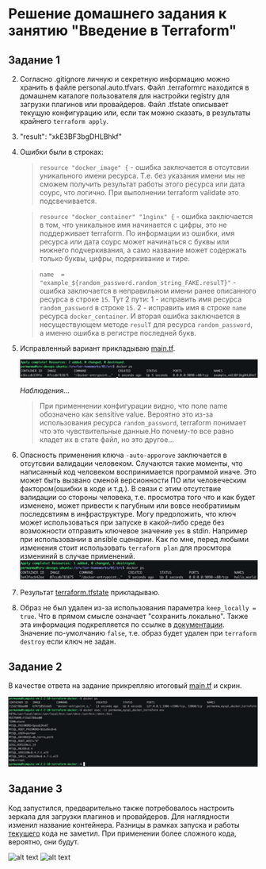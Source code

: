 # Решение домашнего задания к занятию "Введение в Terraform"

## Задание 1

2. Согласно .gitignore личную и секретную информацию можно хранить в файле personal.auto.tfvars. Файл .terraformrc находится в домашнем каталоге пользователя для настройки registry для загрузки плагинов или провайдеров. Файл .tfstate описывает текущую конфигурацию или, если так можно сказать, в результаты крайнего `terraform apply`.

3. "result": "xkE3BF3bgDHLBhkf"

4. Ошибки были в строках:
    >`resource "docker_image" {` - ошибка заключается в отсутсвии уникального имени ресурса. Т.е. без указания имени мы не сможем получить результат работы этого ресурса или дата соурс, что логично. При выполнении terraform validate это подсвечивается.
    
    >`resource "docker_container" "1nginx" {` - ошибка заключается в том, что уникальное имя начинается с цифры, это не поддерживает terraform. По информации из ошибки, имя ресурса или дата соурс может начинаться с буквы или нижнего подчеркивания, а само название может содержать только буквы, цифры, подеркивание и тире.
    
    >`name  = "example_${random_password.random_string_FAKE.resulT}"` - ошибка заключается в неправильном имени ранее описанного ресурса в строке `15`. Тут 2 пути: 1 - исправить имя ресурса `random_password` в строке `15`.  2 - исправить имя в строке `name` ресурса `docker_container`. И вторая ошибка заключается в несуществующем методе `resulT` для ресурса `random_password`, а именно ошибка в регистре последней букв. 

5. Исправленный вариант прикладываю [main.tf](https://github.com/pmaximp/devops-education/tree/main/Module_2/Homework_1/Task_1/main.tf).

    ![alt text](https://github.com/pmaximp/devops-education/raw/main/Module_2/Homework_1/Task_1/images/image1_1.png)

    *Наблюдения...*
    > При применнении конфигурации видно, что поле name обозначено как sensitive value. Вероятно это из-за использования ресурса `random_password`, terraform понимает что это чувствительные данные.Но почему-то все равно кладет их в стате файл, но это другое...

6. Опасность применения ключа `-auto-apporove` заключается в отсутсвии валидации человеком. Случаются такие моменты, что написанный код человеком воспринимается программой иначе. Это может быть вызвано сменой версионности ПО или человеческим фактором(ошибки в коде и т.д.). В связи с этим отсутствие валидации со стороны человека, т.е. просмотра того что и как будет изменено, может привести к пагубным или вовсе необратимым последсвтиям в инфраструктуре.
Могу предоложить, что ключ может использоваться при запуске в какой-либо среде без возможности отправить ключевое значение `yes` в stdin. Например при использовании в ansible сценарии.
Как по мне, перед любыми изменения стоит использовать `terraform plan` для просмтора измениний в случае применений.
    ![alt text](https://github.com/pmaximp/devops-education/raw/main/Module_2/Homework_1/Task_1/images/image1_2.png)

7. Результат [terraform.tfstate](https://github.com/pmaximp/devops-education/tree/main/Module_2/Homework_1/Task_1/terraform.tfstate) прикладываю.

8. Образ не был удален из-за использования параметра `keep_locally = true`. Что в прямом смысле означает "сохранить локально". Также эта информация подкрепляется по ссылке в [документации](https://docs.comcloud.xyz/providers/kreuzwerker/docker/latest/docs/resources/image#keep_locally-1). Значение по-умолчанию `false`, т.е. образ будет удален при `terraform destroy` если ключ не задан.

## Задание 2

В качестве ответа на задание прикрепляю итоговый [main.tf](https://github.com/pmaximp/devops-education/tree/main/Module_2/Homework_1/Task_2/main.tf) и скрин.

![alt text](https://github.com/pmaximp/devops-education/raw/main/Module_2/Homework_1/Task_2/images/image2.png)


## Задание 3

Код запустился, предварительно также потребовалось настроить зеркала для загрузки плагинов и провайдеров. Для наглядности изменил название контейнера. Разницы в рамках запуска и работы [текущего](https://github.com/pmaximp/devops-education/tree/main/Module_2/Homework_1/Task_3/main.tf) кода не заметил. При применении более сложного кода, вероятно, они будут.

![alt text](https://github.com/pmaximp/devops-education/raw/main/Module_2/Homework_1/Task_2/images/image3_1.png)
![alt text](https://github.com/pmaximp/devops-education/raw/main/Module_2/Homework_1/Task_2/images/image3_2.png)
